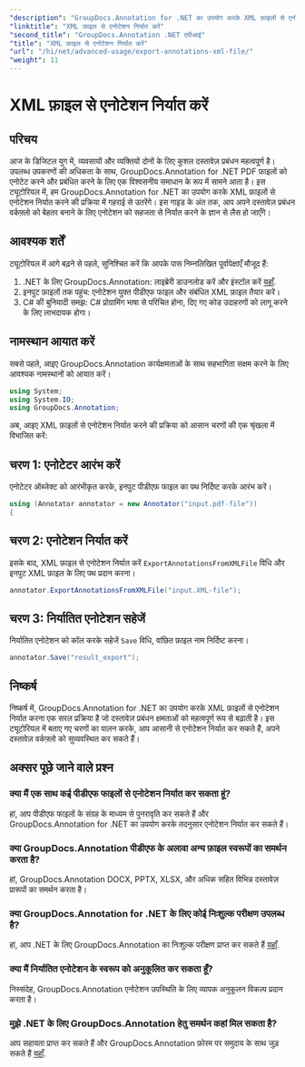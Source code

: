 ```yaml
---
"description": "GroupDocs.Annotation for .NET का उपयोग करके XML फ़ाइलों से एनोटेशन निर्यात करना सीखें, जिससे आपके दस्तावेज़ प्रबंधन वर्कफ़्लो को कुशलतापूर्वक सरल बनाया जा सके।"
"linktitle": "XML फ़ाइल से एनोटेशन निर्यात करें"
"second_title": "GroupDocs.Annotation .NET एपीआई"
"title": "XML फ़ाइल से एनोटेशन निर्यात करें"
"url": "/hi/net/advanced-usage/export-annotations-xml-file/"
"weight": 11
---
```


# XML फ़ाइल से एनोटेशन निर्यात करें

## परिचय
आज के डिजिटल युग में, व्यवसायों और व्यक्तियों दोनों के लिए कुशल दस्तावेज़ प्रबंधन महत्वपूर्ण है। उपलब्ध उपकरणों की अधिकता के साथ, GroupDocs.Annotation for .NET PDF फ़ाइलों को एनोटेट करने और प्रबंधित करने के लिए एक विश्वसनीय समाधान के रूप में सामने आता है। इस ट्यूटोरियल में, हम GroupDocs.Annotation for .NET का उपयोग करके XML फ़ाइलों से एनोटेशन निर्यात करने की प्रक्रिया में गहराई से उतरेंगे। इस गाइड के अंत तक, आप अपने दस्तावेज़ प्रबंधन वर्कफ़्लो को बेहतर बनाने के लिए एनोटेशन को सहजता से निर्यात करने के ज्ञान से लैस हो जाएँगे।
## आवश्यक शर्तें
ट्यूटोरियल में आगे बढ़ने से पहले, सुनिश्चित करें कि आपके पास निम्नलिखित पूर्वापेक्षाएँ मौजूद हैं:
1. .NET के लिए GroupDocs.Annotation: लाइब्रेरी डाउनलोड करें और इंस्टॉल करें [यहाँ](https://releases.groupdocs.com/annotation/net/).
2. इनपुट फ़ाइलों तक पहुंच: एनोटेशन युक्त पीडीएफ फाइल और संबंधित XML फ़ाइल तैयार करें।
3. C# की बुनियादी समझ: C# प्रोग्रामिंग भाषा से परिचित होना, दिए गए कोड उदाहरणों को लागू करने के लिए लाभदायक होगा।

## नामस्थान आयात करें
सबसे पहले, आइए GroupDocs.Annotation कार्यक्षमताओं के साथ सहभागिता सक्षम करने के लिए आवश्यक नामस्थानों को आयात करें।
```csharp
using System;
using System.IO;
using GroupDocs.Annotation;
```

अब, आइए XML फ़ाइलों से एनोटेशन निर्यात करने की प्रक्रिया को आसान चरणों की एक श्रृंखला में विभाजित करें:
## चरण 1: एनोटेटर आरंभ करें
एनोटेटर ऑब्जेक्ट को आरंभीकृत करके, इनपुट पीडीएफ फाइल का पथ निर्दिष्ट करके आरंभ करें।
```csharp
using (Annotator annotator = new Annotator("input.pdf-file"))
{
```
## चरण 2: एनोटेशन निर्यात करें
इसके बाद, XML फ़ाइल से एनोटेशन निर्यात करें `ExportAnnotationsFromXMLFile` विधि और इनपुट XML फ़ाइल के लिए पथ प्रदान करना।
```csharp
annotator.ExportAnnotationsFromXMLFile("input.XML-file");
```
## चरण 3: निर्यातित एनोटेशन सहेजें
निर्यातित एनोटेशन को कॉल करके सहेजें `Save` विधि, वांछित फ़ाइल नाम निर्दिष्ट करना।
```csharp
annotator.Save("result_export");
```

## निष्कर्ष
निष्कर्ष में, GroupDocs.Annotation for .NET का उपयोग करके XML फ़ाइलों से एनोटेशन निर्यात करना एक सरल प्रक्रिया है जो दस्तावेज़ प्रबंधन क्षमताओं को महत्वपूर्ण रूप से बढ़ाती है। इस ट्यूटोरियल में बताए गए चरणों का पालन करके, आप आसानी से एनोटेशन निर्यात कर सकते हैं, अपने दस्तावेज़ वर्कफ़्लो को सुव्यवस्थित कर सकते हैं।
## अक्सर पूछे जाने वाले प्रश्न
### क्या मैं एक साथ कई पीडीएफ फाइलों से एनोटेशन निर्यात कर सकता हूं?
हां, आप पीडीएफ फाइलों के संग्रह के माध्यम से पुनरावृति कर सकते हैं और GroupDocs.Annotation for .NET का उपयोग करके तदनुसार एनोटेशन निर्यात कर सकते हैं।
### क्या GroupDocs.Annotation पीडीएफ के अलावा अन्य फ़ाइल स्वरूपों का समर्थन करता है?
हां, GroupDocs.Annotation DOCX, PPTX, XLSX, और अधिक सहित विभिन्न दस्तावेज़ प्रारूपों का समर्थन करता है।
### क्या GroupDocs.Annotation for .NET के लिए कोई निःशुल्क परीक्षण उपलब्ध है?
हां, आप .NET के लिए GroupDocs.Annotation का निःशुल्क परीक्षण प्राप्त कर सकते हैं [यहाँ](https://releases.groupdocs.com/).
### क्या मैं निर्यातित एनोटेशन के स्वरूप को अनुकूलित कर सकता हूँ?
निस्संदेह, GroupDocs.Annotation एनोटेशन उपस्थिति के लिए व्यापक अनुकूलन विकल्प प्रदान करता है।
### मुझे .NET के लिए GroupDocs.Annotation हेतु समर्थन कहां मिल सकता है?
आप सहायता प्राप्त कर सकते हैं और GroupDocs.Annotation फ़ोरम पर समुदाय के साथ जुड़ सकते हैं [यहाँ](https://forum.groupdocs.com/c/annotation/10).